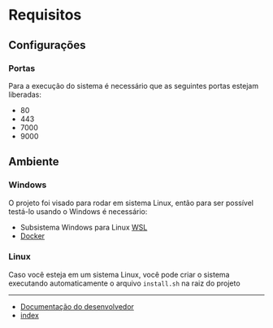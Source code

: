 # Requisitos

## Configurações

### Portas

Para a execução do sistema é necessário que as seguintes portas estejam liberadas:

- 80
- 443
- 7000
- 9000

## Ambiente

### Windows

O projeto foi visado para rodar em sistema Linux, então para ser possível testá-lo usando o Windows é necessário:

- Subsistema Windows para Linux [WSL](https://learn.microsoft.com/pt-br/windows/wsl/install)
- [Docker](https://docs.docker.com/desktop/install/windows-install/)

### Linux

Caso você esteja em um sistema Linux, você pode criar o sistema executando automaticamente o arquivo `install.sh` na raiz do projeto

---

- [Documentação do desenvolvedor](/docs/predocs/index.md)
- [index](/docs/index.md)
